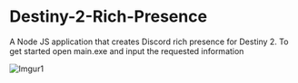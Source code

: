 # Destiny-2-Rich-Presence
A Node JS application that creates Discord rich presence for Destiny 2.
To get started open main.exe and input the requested information

![Imgur1](https://i.imgur.com/qVReTlS.png)
